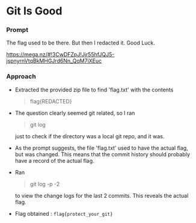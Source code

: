 # Git Is Good

### Prompt

The flag used to be there. But then I redacted it. Good Luck. 

https://mega.nz/#!3CwDFZpJ!Jjr55hfJQJ5-jspnyrnVtqBkMHGJrd6Nn_QqM7iXEuc


### Approach

- Extracted the provided zip file to find 'flag.txt' with the contents
  > flag{REDACTED}

- The question clearly seemed git related, so I ran 
  > git log

  just to check if the directory was a local git repo, and it was.

- As the prompt suggests, the file 'flag.txt' used to have the actual flag, but was changed. This means that the commit history should probably have a record of the actual flag.

- Ran
  > git log -p -2

  to view the change logs for the last 2 commits. This reveals the actual flag.

- Flag obtained : ```flag{protect_your_git}```
